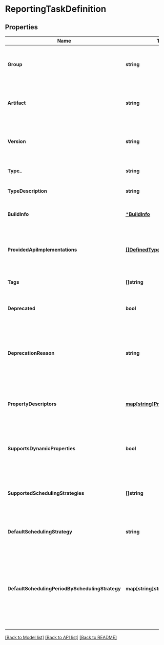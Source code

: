 # ReportingTaskDefinition

## Properties
Name | Type | Description | Notes
------------ | ------------- | ------------- | -------------
**Group** | **string** | The group name of the bundle that provides the referenced type. | [optional] [default to null]
**Artifact** | **string** | The artifact name of the bundle that provides the referenced type. | [optional] [default to null]
**Version** | **string** | The version of the bundle that provides the referenced type. | [optional] [default to null]
**Type_** | **string** | The fully-qualified class type | [default to null]
**TypeDescription** | **string** | The description of the type. | [optional] [default to null]
**BuildInfo** | [***BuildInfo**](BuildInfo.md) | The build metadata for this component | [optional] [default to null]
**ProvidedApiImplementations** | [**[]DefinedType**](DefinedType.md) | If this type represents a provider for an interface, this lists the APIs it implements | [optional] [default to null]
**Tags** | **[]string** | The tags associated with this type | [optional] [default to null]
**Deprecated** | **bool** | Whether or not the component has been deprecated | [optional] [default to null]
**DeprecationReason** | **string** | If this component has been deprecated, this optional field can be used to provide an explanation | [optional] [default to null]
**PropertyDescriptors** | [**map[string]PropertyDescriptor**](PropertyDescriptor.md) | Descriptions of configuration properties applicable to this component. | [optional] [default to null]
**SupportsDynamicProperties** | **bool** | Whether or not this component makes use of dynamic (user-set) properties. | [optional] [default to null]
**SupportedSchedulingStrategies** | **[]string** | The supported scheduling strategies, such as TIME_DRIVER or CRON. | [optional] [default to null]
**DefaultSchedulingStrategy** | **string** | The default scheduling strategy for the reporting task. | [optional] [default to null]
**DefaultSchedulingPeriodBySchedulingStrategy** | **map[string]string** | The default scheduling period for each scheduling strategy. The scheduling period is expected to be a time period, such as \&quot;30 sec\&quot;. | [optional] [default to null]

[[Back to Model list]](../README.md#documentation-for-models) [[Back to API list]](../README.md#documentation-for-api-endpoints) [[Back to README]](../README.md)


